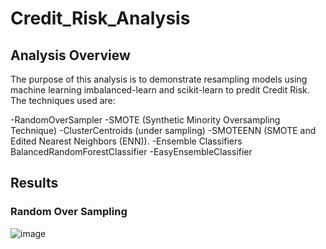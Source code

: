 # Credit_Risk_Analysis

## Analysis Overview

The purpose of this analysis is to demonstrate resampling models using machine learning imbalanced-learn and scikit-learn to predit Credit Risk.
The techniques used are:

-RandomOverSampler
-SMOTE (Synthetic Minority Oversampling Technique)
-ClusterCentroids (under sampling)
-SMOTEENN (SMOTE and Edited Nearest Neighbors (ENN)).
-Ensemble Classifiers BalancedRandomForestClassifier
-EasyEnsembleClassifier

## Results

### Random Over Sampling

![image](https://user-images.githubusercontent.com/80069183/126095126-1d73820a-d23d-4d92-8b47-17534677651b.png)
